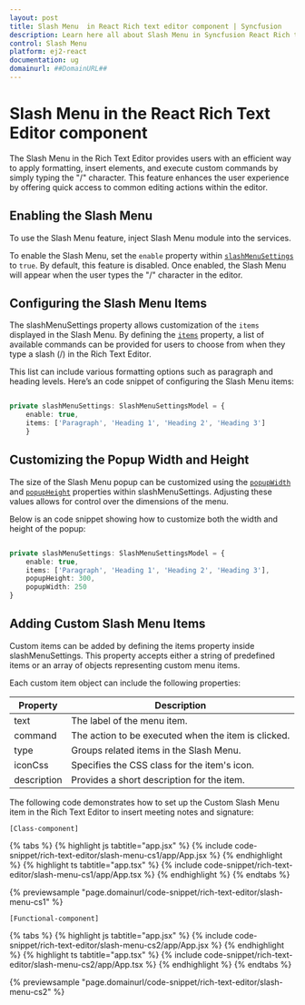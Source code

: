 ```yaml
---
layout: post
title: Slash Menu  in React Rich text editor component | Syncfusion
description: Learn here all about Slash Menu in Syncfusion React Rich text editor component of Syncfusion Essential JS 2 and more.
control: Slash Menu 
platform: ej2-react
documentation: ug
domainurl: ##DomainURL##
---
```


# Slash Menu in the React Rich Text Editor component

The Slash Menu in the Rich Text Editor provides users with an efficient way to apply formatting, insert elements, and execute custom commands by simply typing the "/" character. This feature enhances the user experience by offering quick access to common editing actions within the editor.

## Enabling the Slash Menu

To use the Slash Menu feature, inject Slash Menu module into the services.

To enable the Slash Menu, set the `enable` property within [`slashMenuSettings`](https://ej2.syncfusion.com/react/documentation/api/rich-text-editor/#slashmenusettings) to `true`. By default, this feature is disabled. Once enabled, the Slash Menu will appear when the user types the "/" character in the editor.

## Configuring the Slash Menu Items

The slashMenuSettings property allows customization of the `items` displayed in the Slash Menu. By defining the [`items`](https://ej2.syncfusion.com/react/documentation/api/rich-text-editor/slashMenuSettingsModel/#items) property, a list of available commands can be provided for users to choose from when they type a slash (/) in the Rich Text Editor.

This list can include various formatting options such as paragraph and heading levels. Here’s an code snippet of configuring the Slash Menu items:

```typescript

private slashMenuSettings: SlashMenuSettingsModel = {
    enable: true,
    items: ['Paragraph', 'Heading 1', 'Heading 2', 'Heading 3'] 
    }

```

## Customizing the Popup Width and Height

The size of the Slash Menu popup can be customized using the [`popupWidth`](https://ej2.syncfusion.com/react/documentation/api/rich-text-editor/slashMenuSettingsModel/#popupwidth) and [`popupHeight`](https://ej2.syncfusion.com/react/documentation/api/rich-text-editor/slashMenuSettingsModel/#popupheight) properties within slashMenuSettings. Adjusting these values allows for control over the dimensions of the menu. 

Below is an code snippet showing how to customize both the width and height of the popup:

```typescript

private slashMenuSettings: SlashMenuSettingsModel = {
    enable: true,
    items: ['Paragraph', 'Heading 1', 'Heading 2', 'Heading 3'],
    popupHeight: 300,
    popupWidth: 250
}

```

## Adding Custom Slash Menu Items

Custom items can be added by defining the items property inside slashMenuSettings. This property accepts either a string of predefined items or an array of objects representing custom menu items.

Each custom item object can include the following properties:

| Property    | Description                                           |
|-------------|-------------------------------------------------------|
| text        | The label of the menu item.                           |
| command     | The action to be executed when the item is clicked.   |
| type        | Groups related items in the Slash Menu.               |
| iconCss     | Specifies the CSS class for the item's icon.          |
| description | Provides a short description for the item.            |


The following code demonstrates how to set up the Custom Slash Menu item in the Rich Text Editor to insert meeting notes and signature:


`[Class-component]`

{% tabs %}
{% highlight js tabtitle="app.jsx" %}
{% include code-snippet/rich-text-editor/slash-menu-cs1/app/App.jsx %}
{% endhighlight %}
{% highlight ts tabtitle="app.tsx" %}
{% include code-snippet/rich-text-editor/slash-menu-cs1/app/App.tsx %}
{% endhighlight %}
{% endtabs %}

 {% previewsample "page.domainurl/code-snippet/rich-text-editor/slash-menu-cs1" %}

`[Functional-component]`

{% tabs %}
{% highlight js tabtitle="app.jsx" %}
{% include code-snippet/rich-text-editor/slash-menu-cs2/app/App.jsx %}
{% endhighlight %}
{% highlight ts tabtitle="app.tsx" %}
{% include code-snippet/rich-text-editor/slash-menu-cs2/app/App.tsx %}
{% endhighlight %}
{% endtabs %}

 {% previewsample "page.domainurl/code-snippet/rich-text-editor/slash-menu-cs2" %}